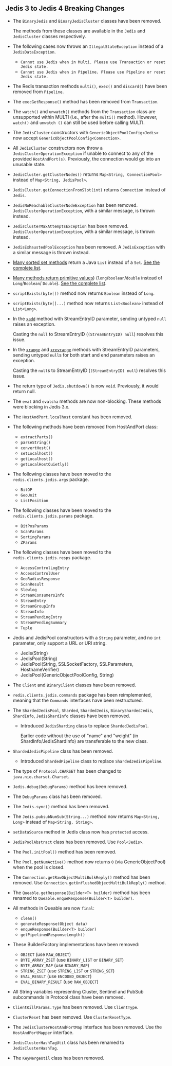 ## Jedis 3 to Jedis 4 Breaking Changes

- The `BinaryJedis` and `BinaryJedisCluster` classes have been removed.

  The methods from these classes are available in the `Jedis` and `JedisCluster` classes 
  respectively.

- The following cases now throws an `IllegalStateException` instead of a 
`JedisDataException`.
  - `Cannot use Jedis when in Multi. Please use Transaction or reset Jedis state.`
  - `Cannot use Jedis when in Pipeline. Please use Pipeline or reset Jedis state.`

- The Redis transaction methods `multi()`, `exec()` and `discard()` have
  been removed from `Pipeline`.

- The `execGetResponse()` method has been removed from `Transaction`.

- The `watch()` and `unwatch()` methods from the `Transaction` class are unsupported 
within MULTI (i.e., after the `multi()` method). However, `watch()` and `unwatch
()` can still be used before calling MULTI.

- The `JedisCluster` constructors with `GenericObjectPoolConfig<Jedis>` now accept
  `GenericObjectPoolConfig<Connection>`.

- All `JedisCluster` constructors now throw a `JedisClusterOperationException` if 
unable to connect to any of the provided `HostAndPort(s)`. Previously, the 
connection would go into an unusable state.

- `JedisCluster.getClusterNodes()` returns `Map<String, ConnectionPool>` instead of
  `Map<String, JedisPool>`.

- `JedisCluster.getConnectionFromSlot(int)` returns `Connection` instead of `Jedis`.

- `JedisNoReachableClusterNodeException` has been removed. 
`JedisClusterOperationException`, with a similar message, is thrown instead.

- `JedisClusterMaxAttemptsException` has been removed. 
`JedisClusterOperationException`, with a similar message, is thrown instead.

- `JedisExhaustedPoolException` has been removed. A `JedisException` with a similar message is thrown
  instead.

- [Many sorted set methods](3to4-zset-list.md) return a Java `List` instead of a 
`Set`. [See the complete list](3to4-zset-list.md).

- [Many methods return primitive values](3to4-primitives.md)) (`long`/`boolean`/`double` instead of 
`Long`/`Boolean`/
  `Double`). [See the complete list](3to4-primitives.md).

- `scriptExists(byte[])` method now returns `Boolean` instead of `Long`.

- `scriptExists(byte[]...)` method now returns `List<Boolean>` instead of `List<Long>`.

- In the [`xadd`](https://redis.io/commands/XADD) method with StreamEntryID 
parameter, sending untyped `null` raises an exception.

  Casting the `null` to StreamEntryID (`(StreamEntryID) null`) resolves this issue.

- In the [`xrange`](https://redis.io/commands/XRANGE) and
  [`xrevrange`](https://redis.io/commands/xrevrange) methods with StreamEntryID parameters, sending
  untyped `null`s for both start and end parameters raises an exception.

  Casting the `null`s to StreamEntryID (`(StreamEntryID) null`) resolves this issue.

- The return type of `Jedis.shutdown()` is now `void`. Previously, it would return null.

- The `eval` and `evalsha` methods are now non-blocking. These methods were 
blocking in Jedis 3.x.

- The `HostAndPort.localhost` constant has been removed.

- The following methods have been removed from HostAndPort class:
  - `extractParts()`
  - `parseString()`
  - `convertHost()`
  - `setLocalhost()`
  - `getLocalhost()`
  - `getLocalHostQuietly()`

- The following classes have been moved to the `redis.clients.jedis.args` package.
  - `BitOP`
  - `GeoUnit`
  - `ListPosition`

- The following classes have been moved to the `redis.clients.jedis.params` package.
  - `BitPosParams`
  - `ScanParams`
  - `SortingParams`
  - `ZParams`

- The following classes have been moved to the `redis.clients.jedis.resps` package.
  - `AccessControlLogEntry`
  - `AccessControlUser`
  - `GeoRadiusResponse`
  - `ScanResult`
  - `Slowlog`
  - `StreamConsumersInfo`
  - `StreamEntry`
  - `StreamGroupInfo`
  - `StreamInfo`
  - `StreamPendingEntry`
  - `StreamPendingSummary`
  - `Tuple`

- Jedis and JedisPool constructors with a `String` parameter, and no `int` 
parameter, only support a URL or URI string.
  - Jedis(String)
  - JedisPool(String)
  - JedisPool(String, SSLSocketFactory, SSLParameters, HostnameVerifier)
  - JedisPool(GenericObjectPoolConfig<Jedis>, String)

- The `Client` and `BinaryClient` classes have been removed.

- `redis.clients.jedis.commands` package has been reimplemented, meaning that the 
`Commands` interfaces have been restructured.

- The `ShardedJedisPool`, `Sharded`, `ShardedJedis`, `BinaryShardedJedis`, `ShardInfo`, 
`JedisShardInfo` classes have been removed.
  - Introduced `JedisSharding` class to replace `ShardedJedisPool`.

    Earlier code without the use of "name" and "weight" (in ShardInfo/JedisShardInfo) are
    transferable to the new class.

- `ShardedJedisPipeline` class has been removed.
  - Introduced `ShardedPipeline` class to replace `ShardedJedisPipeline`.

- The type of `Protocol.CHARSET` has been changed to `java.nio.charset.Charset`.

- `Jedis.debug(DebugParams)` method has been removed.

- The `DebugParams` class has been removed.

- The `Jedis.sync()` method has been removed.

- The `Jedis.pubsubNumSub(String...)` method now returns `Map<String, Long>` 
instead of `Map<String, String>`.

- `setDataSource` method in Jedis class now has `protected` access.

- `JedisPoolAbstract` class has been removed. Use `Pool<Jedis>`.

- The `Pool.initPool()` method has been removed.

- The `Pool.getNumActive()` method now returns `0` (via GenericObjectPool) when the 
pool is closed.

- The `Connection.getRawObjectMultiBulkReply()` method has been removed. Use
  `Connection.getUnflushedObjectMultiBulkReply()` method.

- The `Queable.getResponse(Builder<T> builder)` method has been renamed to
  `Queable.enqueResponse(Builder<T> builder)`.

- All methods in Queable are now `final`:
  - `clean()`
  - `generateResponse(Object data)`
  - `enqueResponse(Builder<T> builder)`
  - `getPipelinedResponseLength()`

- These BuilderFactory implementations have been removed:
  - `OBJECT` (use `RAW_OBJECT`)
  - `BYTE_ARRAY_ZSET` (use `BINARY_LIST` or `BINARY_SET`)
  - `BYTE_ARRAY_MAP` (use `BINARY_MAP`)
  - `STRING_ZSET` (use `STRING_LIST` or `STRING_SET`)
  - `EVAL_RESULT` (use `ENCODED_OBJECT`)
  - `EVAL_BINARY_RESULT` (use `RAW_OBJECT`)

- All String variables representing Cluster, Sentinel and PubSub subcommands in Protocol class
  have been removed.

- `ClientKillParams.Type` has been removed. Use `ClientType`.

- `ClusterReset` has been removed. Use `ClusterResetType`.

- The `JedisClusterHostAndPortMap` interface has been removed. Use the 
`HostAndPortMapper` interface.

- `JedisClusterHashTagUtil` class has been renamed to `JedisClusterHashTag`.

- The `KeyMergeUtil` class has been removed.
